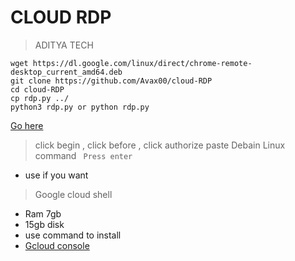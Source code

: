 # CLOUD RDP
> ADITYA TECH

```
wget https://dl.google.com/linux/direct/chrome-remote-desktop_current_amd64.deb
git clone https://github.com/Avax00/cloud-RDP
cd cloud-RDP
cp rdp.py ../
python3 rdp.py or python rdp.py
```
[Go here](https://remotedesktop.google.com/headless)
> click begin , click before , click authorize
> paste Debain Linux command
`` Press enter``

- use if you want
> Google cloud shell
- Ram 7gb
- 15gb disk
- use command to install
- [Gcloud console](https://console.cloud.google.com)

